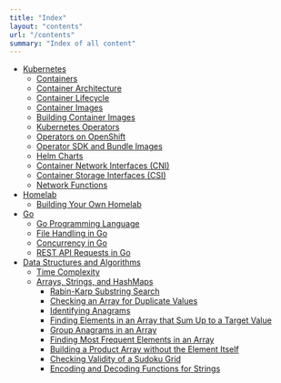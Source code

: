 ```yaml
---
title: "Index"
layout: "contents"
url: "/contents"
summary: "Index of all content"
---
```


-  <a target=_blank href="/posts/kubernetes/">Kubernetes</a>
    -  <a target=_blank href="/posts/kubernetes/containers/">Containers</a>
    -  <a target=_blank href="/posts/kubernetes/container-architecture/">Container Architecture</a>
    -  <a target=_blank href="/posts/kubernetes/container-lifecycle/">Container Lifecycle</a>
    -  <a target=_blank href="/posts/kubernetes/container-images/">Container Images</a>
    -  <a target=_blank href="/posts/kubernetes/building-container-images/">Building Container Images</a>
    -  <a target=_blank href="/posts/kubernetes/kubernetes-operators/">Kubernetes Operators</a>
    -  <a target=_blank href="/posts/kubernetes/operators-on-openshift/">Operators on OpenShift</a>
    -  <a target=_blank href="/posts/kubernetes/operator-sdk/">Operator SDK and Bundle Images</a>
    -  <a target=_blank href="/posts/kubernetes/helm-charts/">Helm Charts</a>
    -  <a target=_blank href="/posts/kubernetes/container-network-interfaces/">Container Network Interfaces (CNI)</a>
    -  <a target=_blank href="/posts/kubernetes/container-storage-interfaces/">Container Storage Interfaces (CSI)</a>
    -  <a target=_blank href="/posts/kubernetes/network-functions/">Network Functions</a>
-  <a target=_blank href="/posts/homelab/">Homelab</a>
    -  <a target=_blank href="/posts/homelab/building-your-own-homelab/">Building Your Own Homelab</a>
-  <a target=_blank href="/posts/go/">Go</a>
    -  <a target=_blank href="/posts/go/go-programming-language/">Go Programming Language</a>
    -  <a target=_blank href="/posts/go/file-handling-in-go/">File Handling in Go</a>
    -  <a target=_blank href="/posts/go/concurrency-in-go/">Concurrency in Go</a>
    -  <a target=_blank href="/posts/go/rest-api-requests-in-go/">REST API Requests in Go</a>
-  <a target=_blank href="/posts/dsa/">Data Structures and Algorithms</a>
    -  <a target=_blank href="/posts/dsa/time-complexity/">Time Complexity</a>
    -  <a target=_blank href="/posts/dsa/arrays-strings-hashmaps/">Arrays, Strings, and HashMaps</a>
        -  <a target=_blank href="/posts/dsa/rabin-karp-substring-search/">Rabin-Karp Substring Search</a>
        -  <a target=_blank href="/posts/dsa/contains-duplicate/">Checking an Array for Duplicate Values</a>
        -  <a target=_blank href="/posts/dsa/is-anagram/">Identifying Anagrams</a>
        -  <a target=_blank href="/posts/dsa/two-sums/">Finding Elements in an Array that Sum Up to a Target Value</a>
        -  <a target=_blank href="/posts/dsa/group-anagrams/">Group Anagrams in an Array</a>
        -  <a target=_blank href="/posts/dsa/top-k-frequent/">Finding Most Frequent Elements in an Array</a>  
        -  <a target=_blank href="/posts/dsa/product-except-self/">Building a Product Array without the Element Itself</a>  
        -  <a target=_blank href="/posts/dsa/is-valid-sudoku/">Checking Validity of a Sudoku Grid</a>
        -  <a target=_blank href="/posts/dsa/encoding-and-decoding-strings/">Encoding and Decoding Functions for Strings</a>
